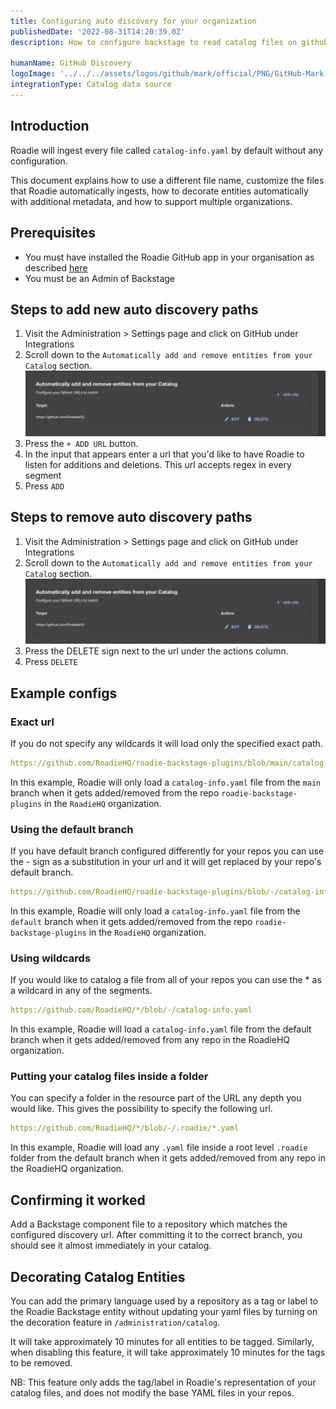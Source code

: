 ```yaml
---
title: Configuring auto discovery for your organization
publishedDate: '2022-08-31T14:20:39.0Z'
description: How to configure backstage to read catalog files on github

humanName: GitHub Discovery
logoImage: '../../../assets/logos/github/mark/official/PNG/GitHub-Mark-120px-plus.webp'
integrationType: Catalog data source
---
```


## Introduction

Roadie will ingest every file called `catalog-info.yaml` by default without any configuration.

This document explains how to use a different file name, customize the files that Roadie automatically ingests, how to decorate entities automatically with additional metadata, and how to support multiple organizations.

## Prerequisites

- You must have installed the Roadie GitHub app in your organisation as described [here](/docs/getting-started/adding-a-catalog-item/)
- You must be an Admin of Backstage

## Steps to add new auto discovery paths

1. Visit the Administration > Settings page and click on GitHub under Integrations
2. Scroll down to the `Automatically add and remove entities from your Catalog` section.
   ![add and remove](./default-settings.webp)
3. Press the `+ ADD URL` button.
4. In the input that appears enter a url that you'd like to have Roadie to listen for additions and deletions.
   This url accepts regex in every segment
5. Press `ADD`

## Steps to remove auto discovery paths

1. Visit the Administration > Settings page and click on GitHub under Integrations
2. Scroll down to the `Automatically add and remove entities from your Catalog` section.
   ![add and remove](./default-settings.webp)
3. Press the DELETE sign next to the url under the actions column.
4. Press `DELETE`

## Example configs

### Exact url

If you do not specify any wildcards it will load only the specified exact path.

```yaml
https://github.com/RoadieHQ/roadie-backstage-plugins/blob/main/catalog-info.yaml
```

In this example, Roadie will only load a `catalog-info.yaml` file from the `main` branch when it gets added/removed from the repo `roadie-backstage-plugins` in the `RoadieHQ` organization.

### Using the default branch

If you have default branch configured differently for your repos you can use the - sign as a substitution in your url and it will get replaced by your repo's default branch.

```yaml
https://github.com/RoadieHQ/roadie-backstage-plugins/blob/-/catalog-info.yaml
```

In this example, Roadie will only load a `catalog-info.yaml` file from the `default` branch when it gets added/removed from the repo `roadie-backstage-plugins` in the `RoadieHQ` organization.

### Using wildcards

If you would like to catalog a file from all of your repos you can use the \* as a wildcard in any of the segments.

```yaml
https://github.com/RoadieHQ/*/blob/-/catalog-info.yaml
```

In this example, Roadie will load a `catalog-info.yaml` file from the default branch when it gets added/removed from any repo in the RoadieHQ organization.

### Putting your catalog files inside a folder

You can specify a folder in the resource part of the URL any depth you would like. This gives the possibility to specify the following url.

```yaml
https://github.com/RoadieHQ/*/blob/-/.roadie/*.yaml
```

In this example, Roadie will load any `.yaml` file inside a root level `.roadie` folder from the default branch when it gets added/removed from any repo in the RoadieHQ organization.

## Confirming it worked

Add a Backstage component file to a repository which matches the configured discovery url. After committing it to the correct branch, you should see it almost immediately in your catalog.

## Decorating Catalog Entities

You can add the primary language used by a repository as a tag or label to the Roadie Backstage entity without updating your yaml files by turning on the decoration feature in `/administration/catalog`.

It will take approximately 10 minutes for all entities to be tagged. Similarly, when disabling this feature, it will take approximately 10 minutes for the tags to be removed.

NB: This feature only adds the tag/label in Roadie's representation of your catalog files, and does not modify the base YAML files in your repos.
